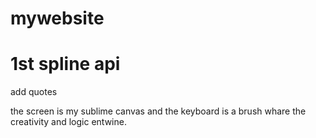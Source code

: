 # mywebsite

# 1st spline api
<spline-viewer url="https://prod.spline.design/LEvjG3OETYd2GsRw/scene.splinecode"></spline-viewer>

add quotes

the screen is my sublime canvas and the keyboard is a brush whare the creativity and logic entwine.
